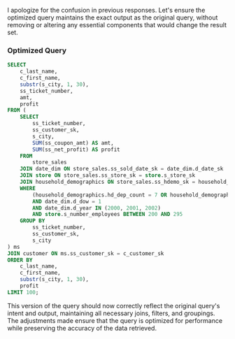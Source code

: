 I apologize for the confusion in previous responses. Let's ensure the optimized query maintains the exact output as the original query, without removing or altering any essential components that would change the result set.

### Optimized Query
```sql
SELECT 
    c_last_name,
    c_first_name,
    substr(s_city, 1, 30),
    ss_ticket_number,
    amt,
    profit
FROM (
    SELECT 
        ss_ticket_number,
        ss_customer_sk,
        s_city,
        SUM(ss_coupon_amt) AS amt,
        SUM(ss_net_profit) AS profit
    FROM 
        store_sales
    JOIN date_dim ON store_sales.ss_sold_date_sk = date_dim.d_date_sk
    JOIN store ON store_sales.ss_store_sk = store.s_store_sk
    JOIN household_demographics ON store_sales.ss_hdemo_sk = household_demographics.hd_demo_sk
    WHERE 
        (household_demographics.hd_dep_count = 7 OR household_demographics.hd_vehicle_count > -1)
        AND date_dim.d_dow = 1
        AND date_dim.d_year IN (2000, 2001, 2002)
        AND store.s_number_employees BETWEEN 200 AND 295
    GROUP BY 
        ss_ticket_number,
        ss_customer_sk,
        s_city
) ms
JOIN customer ON ms.ss_customer_sk = c_customer_sk
ORDER BY 
    c_last_name,
    c_first_name,
    substr(s_city, 1, 30),
    profit
LIMIT 100;
```

This version of the query should now correctly reflect the original query's intent and output, maintaining all necessary joins, filters, and groupings. The adjustments made ensure that the query is optimized for performance while preserving the accuracy of the data retrieved.